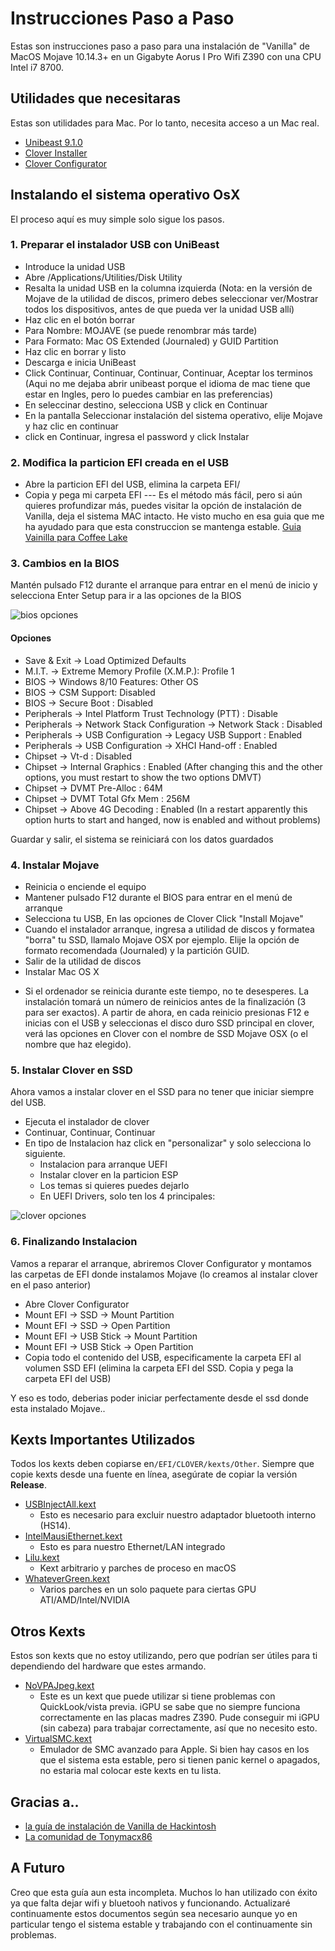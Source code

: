# Instrucciones Paso a Paso

Estas son instrucciones paso a paso para una instalación de "Vanilla" de MacOS Mojave 10.14.3+ en un Gigabyte Aorus I Pro Wifi Z390 con una CPU Intel i7 8700.

## Utilidades que necesitaras
Estas son utilidades para Mac. Por lo tanto, necesita acceso a un Mac real.

* [Unibeast 9.1.0](https://www.tonymacx86.com/resources/categories/tonymacx86-downloads.3/)
* [Clover Installer](https://github.com/Dids/clover-builder/releases)
* [Clover Configurator](https://mackie100projects.altervista.org/download-clover-configurator/)

## Instalando el sistema operativo OsX
El proceso aquí es muy simple solo sigue los pasos.

### 1. Preparar el instalador USB con UniBeast
- Introduce la unidad USB
- Abre /Applications/Utilities/Disk Utility
- Resalta la unidad USB en la columna izquierda (Nota: en la versión de Mojave de la utilidad de discos, primero debes seleccionar ver/Mostrar todos los dispositivos, antes de que pueda ver la unidad USB allí)
- Haz clic en el botón borrar
- Para Nombre: MOJAVE (se puede renombrar más tarde)
- Para Formato: Mac OS Extended (Journaled) y GUID Partition
- Haz clic en borrar y listo
- Descarga e inicia UniBeast
- Click Continuar, Continuar, Continuar, Continuar, Aceptar los terminos (Aqui no me dejaba abrir unibeast porque el idioma de mac tiene que estar en Ingles, pero lo puedes cambiar en las preferencias)
- En seleccinar destino, selecciona USB y click en Continuar
- En la pantalla Seleccionar instalación del sistema operativo, elije Mojave y haz clic en continuar
- click en Continuar, ingresa el password y click Instalar

### 2. Modifica la particion EFI creada en el USB
- Abre la particion EFI del USB, elimina la carpeta EFI/
- Copia y pega mi carpeta EFI
--- Es el método más fácil, pero si aún quieres profundizar más, puedes visitar la opción de instalación de Vanilla, deja el sistema MAC intacto. He visto mucho en esa guia que me ha ayudado para que esta construccion se mantenga estable.
[Guia Vainilla para Coffee Lake](https://hackintosh.gitbook.io/-r-hackintosh-vanilla-desktop-guide/config.plist-per-hardware/coffee-lake)

### 3. Cambios en la BIOS
Mantén pulsado F12 durante el arranque para entrar en el menú de inicio y selecciona Enter Setup para ir a las opciones de la BIOS

![bios opciones](images/Bios.jpg)

#### Opciones
- Save & Exit → Load Optimized Defaults
- M.I.T. → Extreme Memory Profile (X.M.P.): Profile 1
- BIOS → Windows 8/10 Features: Other OS
- BIOS → CSM Support: Disabled
- BIOS → Secure Boot : Disabled
- Peripherals → Intel Platform Trust Technology (PTT) : Disable
- Peripherals → Network Stack Configuration → Network Stack : Disabled
- Peripherals → USB Configuration → Legacy USB Support : Enabled
- Peripherals → USB Configuration → XHCI Hand-off : Enabled 
- Chipset → Vt-d : Disabled
- Chipset → Internal Graphics : Enabled (After changing this and the other options, you must restart to show the two options DMVT)
- Chipset → DVMT Pre-Alloc : 64M
- Chipset → DVMT Total Gfx Mem : 256M
- Chipset → Above 4G Decoding : Enabled (In a restart apparently this option hurts to start and hanged, now is enabled and without problems)

Guardar y salir, el sistema se reiniciará con los datos guardados

### 4. Instalar Mojave
- Reinicia o enciende el equipo
- Mantener pulsado F12 durante el BIOS para entrar en el menú de arranque
- Selecciona tu USB, En las opciones de Clover Click "Install Mojave"
- Cuando el instalador arranque, ingresa a utilidad de discos y formatea "borra" tu SSD, llamalo Mojave OSX por ejemplo. Elije la opción de formato recomendada (Journaled) y la partición GUID.
- Salir de la utilidad de discos
- Instalar Mac OS X
* Si el ordenador se reinicia durante este tiempo, no te desesperes. La instalación tomará un número de reinicios antes de la finalización (3 para ser exactos). A partir de ahora, en cada reinicio presionas F12 e inicias con el USB y seleccionas el disco duro SSD principal en clover, verá las opciones en Clover con el nombre de SSD Mojave OSX (o el nombre que haz elegido).

### 5. Instalar Clover en SSD
Ahora vamos a instalar clover en el SSD para no tener que iniciar siempre del USB.

- Ejecuta el instalador de clover
- Continuar, Continuar, Continuar
- En tipo de Instalacion haz click en "personalizar" y solo selecciona lo siguiente.
    -  Instalacion para arranque UEFI
    -  Instalar clover en la particion ESP
    -  Los temas si quieres puedes dejarlo
    -  En UEFI Drivers, solo ten los 4 principales: 
    
![clover opciones](images/clover-opciones.jpg)

### 6. Finalizando Instalacion
Vamos a reparar el arranque, abriremos Clover Configurator y montamos las carpetas de EFI donde instalamos Mojave (lo creamos al instalar clover en el paso anterior)

- Abre Clover Configurator
- Mount EFI → SSD → Mount Partition
- Mount EFI → SSD → Open Partition
- Mount EFI → USB Stick → Mount Partition
- Mount EFI → USB Stick → Open Partition
- Copia todo el contenido del USB, especificamente la carpeta EFI al volumen SSD EFI (elimina la carpeta EFI del SSD. Copia y pega la carpeta EFI del USB)

Y eso es todo, deberias poder iniciar perfectamente desde el ssd donde esta instalado Mojave..


## Kexts Importantes Utilizados
Todos los kexts deben copiarse en`/EFI/CLOVER/kexts/Other`. Siempre que copie kexts desde una fuente en línea, asegúrate de copiar la versión **Release**.

* [USBInjectAll.kext](https://bitbucket.org/RehabMan/os-x-usb-inject-all/downloads/)
    - Esto es necesario para excluir nuestro adaptador bluetooth interno (HS14).
* [IntelMausiEthernet.kext](https://bitbucket.org/RehabMan/os-x-intel-network/downloads/)
    -  Esto es para nuestro Ethernet/LAN integrado
* [Lilu.kext](https://github.com/acidanthera/Lilu/releases)
    -  Kext arbitrario y parches de proceso en macOS
* [WhateverGreen.kext](https://github.com/acidanthera/WhateverGreen/releases)
    -  Varios parches en un solo paquete para ciertas GPU ATI/AMD/Intel/NVIDIA

## Otros Kexts
Estos son kexts que no estoy utilizando, pero que podrían ser útiles para ti dependiendo del hardware que estes armando.

* [NoVPAJpeg.kext](https://github.com/vulgo/NoVPAJpeg/releases)
    - Este es un kext que puede utilizar si tiene problemas con QuickLook/vista previa. iGPU se sabe que no siempre funciona correctamente en las placas madres Z390. Pude conseguir mi iGPU (sin cabeza) para trabajar correctamente, así que no necesito esto.
* [VirtualSMC.kext](https://github.com/acidanthera/VirtualSMC/releases)
    - Emulador de SMC avanzado para Apple. Si bien hay casos en los que el sistema esta estable, pero si tienen panic kernel o apagados, no estaria mal colocar este kexts en tu lista.

## Gracias a..
* [la guía de instalación de Vanilla de Hackintosh](https://hackintosh.gitbook.io/-r-hackintosh-vanilla-desktop-guide/)
* [La comunidad de Tonymacx86](https://www.tonymacx86.com/)

## A Futuro
Creo que esta guía aun esta incompleta. Muchos lo han utilizado con éxito ya que falta dejar wifi y bluetooh nativos y funcionando. Actualizaré continuamente estos documentos según sea necesario aunque yo en particular tengo el sistema estable y trabajando con el continuamente sin problemas.
